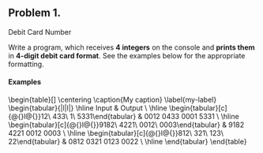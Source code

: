## Problem 1.                 
Debit Card Number

Write a program, which receives **4 integers** on the
console and **prints them** in **4-digit debit card format**. See the
examples below for the appropriate formatting.

#### Examples

\begin{table}[]
\centering
\caption{My caption}
\label{my-label}
\begin{tabular}{|l|l|}
\hline
Input                                                             & Output              \\ \hline
\begin{tabular}[c]{@{}l@{}}12\\ 433\\ 1\\ 5331\end{tabular}       & 0012 0433 0001 5331 \\ \hline
\begin{tabular}[c]{@{}l@{}}9182\\ 4221\\ 0012\\ 0003\end{tabular} & 9182 4221 0012 0003 \\ \hline
\begin{tabular}[c]{@{}l@{}}812\\ 321\\ 123\\ 22\end{tabular}      & 0812 0321 0123 0022 \\ \hline
\end{tabular}
\end{table}